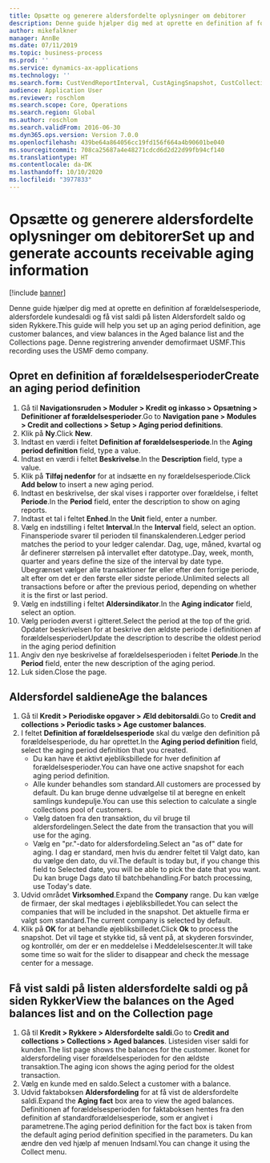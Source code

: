 ```yaml
---
title: Opsætte og generere aldersfordelte oplysninger om debitorer
description: Denne guide hjælper dig med at oprette en definition af forældelsesperiode, aldersfordele kundesaldi og få vist saldi på listen Aldersfordelt saldo og siden Rykkere.
author: mikefalkner
manager: AnnBe
ms.date: 07/11/2019
ms.topic: business-process
ms.prod: ''
ms.service: dynamics-ax-applications
ms.technology: ''
ms.search.form: CustVendReportInterval, CustAgingSnapshot, CustCollectionsPoolsListPage, CustCollections
audience: Application User
ms.reviewer: roschlom
ms.search.scope: Core, Operations
ms.search.region: Global
ms.author: roschlom
ms.search.validFrom: 2016-06-30
ms.dyn365.ops.version: Version 7.0.0
ms.openlocfilehash: 439be64a864056cc19fd156f664a4b90601be040
ms.sourcegitcommit: 708ca25687a4e48271cdcd6d2d22d99fb94cf140
ms.translationtype: HT
ms.contentlocale: da-DK
ms.lasthandoff: 10/10/2020
ms.locfileid: "3977833"
---
```

# <a name="set-up-and-generate-accounts-receivable-aging-information"></a><span data-ttu-id="2a877-103">Opsætte og generere aldersfordelte oplysninger om debitorer</span><span class="sxs-lookup"><span data-stu-id="2a877-103">Set up and generate accounts receivable aging information</span></span>

[!include [banner](../../includes/banner.md)]

<span data-ttu-id="2a877-104">Denne guide hjælper dig med at oprette en definition af forældelsesperiode, aldersfordele kundesaldi og få vist saldi på listen Aldersfordelt saldo og siden Rykkere.</span><span class="sxs-lookup"><span data-stu-id="2a877-104">This guide will help you set up an aging period definition, age customer balances, and view balances in the Aged balance list and the Collections page.</span></span> <span data-ttu-id="2a877-105">Denne registrering anvender demofirmaet USMF.</span><span class="sxs-lookup"><span data-stu-id="2a877-105">This recording uses the USMF demo company.</span></span>


## <a name="create-an-aging-period-definition"></a><span data-ttu-id="2a877-106">Opret en definition af forældelsesperioder</span><span class="sxs-lookup"><span data-stu-id="2a877-106">Create an aging period definition</span></span>
1. <span data-ttu-id="2a877-107">Gå til **Navigationsruden > Moduler > Kredit og inkasso > Opsætning > Definitioner af forældelsesperioder**.</span><span class="sxs-lookup"><span data-stu-id="2a877-107">Go to **Navigation pane > Modules > Credit and collections > Setup > Aging period definitions**.</span></span>
2. <span data-ttu-id="2a877-108">Klik på **Ny**.</span><span class="sxs-lookup"><span data-stu-id="2a877-108">Click **New**.</span></span>
3. <span data-ttu-id="2a877-109">Indtast en værdi i feltet **Definition af forældelsesperiode**.</span><span class="sxs-lookup"><span data-stu-id="2a877-109">In the **Aging period definition** field, type a value.</span></span>
4. <span data-ttu-id="2a877-110">Indtast en værdi i feltet **Beskrivelse**.</span><span class="sxs-lookup"><span data-stu-id="2a877-110">In the **Description** field, type a value.</span></span>
5. <span data-ttu-id="2a877-111">Klik på **Tilføj nedenfor** for at indsætte en ny forældelsesperiode.</span><span class="sxs-lookup"><span data-stu-id="2a877-111">Click **Add below** to insert a new aging period.</span></span>
6. <span data-ttu-id="2a877-112">Indtast en beskrivelse, der skal vises i rapporter over forældelse, i feltet **Periode**.</span><span class="sxs-lookup"><span data-stu-id="2a877-112">In the **Period** field, enter the description to show on aging reports.</span></span>
7. <span data-ttu-id="2a877-113">Indtast et tal i feltet **Enhed**.</span><span class="sxs-lookup"><span data-stu-id="2a877-113">In the **Unit** field, enter a number.</span></span>
8. <span data-ttu-id="2a877-114">Vælg en indstilling i feltet **Interval**.</span><span class="sxs-lookup"><span data-stu-id="2a877-114">In the **Interval** field, select an option.</span></span> <span data-ttu-id="2a877-115">Finansperiode svarer til perioden til finanskalenderen.</span><span class="sxs-lookup"><span data-stu-id="2a877-115">Ledger period matches the period to your ledger calendar.</span></span> <span data-ttu-id="2a877-116">Dag, uge, måned, kvartal og år definerer størrelsen på intervallet efter datotype..</span><span class="sxs-lookup"><span data-stu-id="2a877-116">Day, week, month, quarter and years define the size of the interval by date type.</span></span> <span data-ttu-id="2a877-117">Ubegrænset vælger alle transaktioner før eller efter den forrige periode, alt efter om det er den første eller sidste periode.</span><span class="sxs-lookup"><span data-stu-id="2a877-117">Unlimited selects all transactions before or after the previous period, depending on whether it is the first or last period.</span></span>  
9. <span data-ttu-id="2a877-118">Vælg en indstilling i feltet **Aldersindikator**.</span><span class="sxs-lookup"><span data-stu-id="2a877-118">In the **Aging indicator** field, select an option.</span></span>
10. <span data-ttu-id="2a877-119">Vælg perioden øverst i gitteret.</span><span class="sxs-lookup"><span data-stu-id="2a877-119">Select the period at the top of the grid.</span></span> <span data-ttu-id="2a877-120">Opdater beskrivelsen for at beskrive den ældste periode i definitionen af forældelsesperioder</span><span class="sxs-lookup"><span data-stu-id="2a877-120">Update the description to describe the oldest period in the aging period definition</span></span>
11. <span data-ttu-id="2a877-121">Angiv den nye beskrivelse af forældelsesperioden i feltet **Periode**.</span><span class="sxs-lookup"><span data-stu-id="2a877-121">In the **Period** field, enter the new description of the aging period.</span></span>
12. <span data-ttu-id="2a877-122">Luk siden.</span><span class="sxs-lookup"><span data-stu-id="2a877-122">Close the page.</span></span>

## <a name="age-the-balances"></a><span data-ttu-id="2a877-123">Aldersfordel saldiene</span><span class="sxs-lookup"><span data-stu-id="2a877-123">Age the balances</span></span>
1. <span data-ttu-id="2a877-124">Gå til **Kredit > Periodiske opgaver > Æld debitorsaldi**.</span><span class="sxs-lookup"><span data-stu-id="2a877-124">Go to **Credit and collections > Periodic tasks > Age customer balances**.</span></span>
2. <span data-ttu-id="2a877-125">I feltet **Definition af forældelsesperiode** skal du vælge den definition på forældelsesperiode, du har oprettet.</span><span class="sxs-lookup"><span data-stu-id="2a877-125">In the **Aging period definition** field, select the aging period definition that you created.</span></span>
    + <span data-ttu-id="2a877-126">Du kan have ét aktivt øjebliksbillede for hver definition af forældelsesperioder.</span><span class="sxs-lookup"><span data-stu-id="2a877-126">You can have one active snapshot for each aging period definition.</span></span>  
    + <span data-ttu-id="2a877-127">Alle kunder behandles som standard.</span><span class="sxs-lookup"><span data-stu-id="2a877-127">All customers are processed by default.</span></span> <span data-ttu-id="2a877-128">Du kan bruge denne udvælgelse til at beregne en enkelt samlings kundepulje.</span><span class="sxs-lookup"><span data-stu-id="2a877-128">You can use this selection to calculate a single collections pool of customers.</span></span>  
    + <span data-ttu-id="2a877-129">Vælg datoen fra den transaktion, du vil bruge til aldersfordelingen.</span><span class="sxs-lookup"><span data-stu-id="2a877-129">Select the date from the transaction that you will use for the aging.</span></span>  
    + <span data-ttu-id="2a877-130">Vælg en "pr."-dato for aldersfordeling.</span><span class="sxs-lookup"><span data-stu-id="2a877-130">Select an "as of" date for aging.</span></span> <span data-ttu-id="2a877-131">I dag er standard, men hvis du ændrer feltet til Valgt dato, kan du vælge den dato, du vil.</span><span class="sxs-lookup"><span data-stu-id="2a877-131">The default is today but, if you change this field to Selected date, you will be able to pick the date that you want.</span></span> <span data-ttu-id="2a877-132">Du kan bruge Dags dato til batchbehandling.</span><span class="sxs-lookup"><span data-stu-id="2a877-132">For batch processing, use Today's date.</span></span>  
3. <span data-ttu-id="2a877-133">Udvid området **Virksomhed**.</span><span class="sxs-lookup"><span data-stu-id="2a877-133">Expand the **Company** range.</span></span> <span data-ttu-id="2a877-134">Du kan vælge de firmaer, der skal medtages i øjebliksbilledet.</span><span class="sxs-lookup"><span data-stu-id="2a877-134">You can select the companies that will be included in the snapshot.</span></span> <span data-ttu-id="2a877-135">Det aktuelle firma er valgt som standard.</span><span class="sxs-lookup"><span data-stu-id="2a877-135">The current company is selected by default.</span></span>
4. <span data-ttu-id="2a877-136">Klik på **OK** for at behandle øjebliksbilledet.</span><span class="sxs-lookup"><span data-stu-id="2a877-136">Click **Ok** to process the snapshot.</span></span> <span data-ttu-id="2a877-137">Det vil tage et stykke tid, så vent på, at skyderen forsvinder, og kontrollér, om der er en meddelelse i Meddelelsescenter.</span><span class="sxs-lookup"><span data-stu-id="2a877-137">It will take some time so wait for the slider to disappear and check the message center for a message.</span></span>

## <a name="view-the-balances-on-the-aged-balances-list-and-on-the-collection-page"></a><span data-ttu-id="2a877-138">Få vist saldi på listen aldersfordelte saldi og på siden Rykker</span><span class="sxs-lookup"><span data-stu-id="2a877-138">View the balances on the Aged balances list and on the Collection page</span></span>
1. <span data-ttu-id="2a877-139">Gå til **Kredit > Rykkere > Aldersfordelte saldi**.</span><span class="sxs-lookup"><span data-stu-id="2a877-139">Go to **Credit and collections > Collections > Aged balances**.</span></span> <span data-ttu-id="2a877-140">Listesiden viser saldi for kunden.</span><span class="sxs-lookup"><span data-stu-id="2a877-140">The list page shows the balances for the customer.</span></span> <span data-ttu-id="2a877-141">Ikonet for aldersfordeling viser forældelsesperioden for den ældste transaktion.</span><span class="sxs-lookup"><span data-stu-id="2a877-141">The aging icon shows the aging period for the oldest transaction.</span></span>  
2. <span data-ttu-id="2a877-142">Vælg en kunde med en saldo.</span><span class="sxs-lookup"><span data-stu-id="2a877-142">Select a customer with a balance.</span></span>
3. <span data-ttu-id="2a877-143">Udvid faktaboksen **Aldersfordeling** for at få vist de aldersfordelte saldi.</span><span class="sxs-lookup"><span data-stu-id="2a877-143">Expand the **Aging fact** box area to view the aged balances.</span></span> <span data-ttu-id="2a877-144">Definitionen af forældelsesperioden for faktaboksen hentes fra den definition af standardforældelsesperiode, som er angivet i parametrene.</span><span class="sxs-lookup"><span data-stu-id="2a877-144">The aging period definition for the fact box is taken from the default aging period definition specified in the parameters.</span></span> <span data-ttu-id="2a877-145">Du kan ændre den ved hjælp af menuen Indsaml.</span><span class="sxs-lookup"><span data-stu-id="2a877-145">You can change it using the Collect menu.</span></span>  

